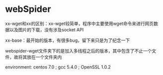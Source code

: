 # webSpider

xx-wget和xx的区别：xx-wget较简单，程序中主要使用wget命令来进行网页数据以及图片的下载，没有涉及socket API

xx-base：最开始的版本，有很多bug，留下来只是为了纪念一下

webspider-wget文件夹下的是加入多线程之后的版本，其中包含了不止一个文件，故将其放在一个文件夹内


environment: centos 7.0 ; gcc 5.4.0 ; OpenSSL 1.0.2

